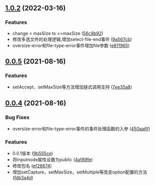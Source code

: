 ## [1.0.2](https://gitee.com/wxwzl/web-file-selector/compare/0.0.5...1.0.2) (2022-03-16)


### Features

*  change < maxSize to <=maxSize ([56c9b92](https://gitee.com/wxwzl/web-file-selector/commits/56c9b92b0b729c4b55054ab66ecba5b5454bbc89))
* 修改多选文件的处理逻辑,增加select-file-end事件 ([9a567cb](https://gitee.com/wxwzl/web-file-selector/commits/9a567cba3f4967aed2c2159d582f90bcc2f51183))
* oversize-error和file-type-error事件增加file参数 ([e811965](https://gitee.com/wxwzl/web-file-selector/commits/e8119655f725e2b1e3f662846dfc30db199154df))



## [0.0.5](https://gitee.com/wxwzl/web-file-selector/compare/0.0.4...0.0.5) (2021-08-16)


### Features

* setAccept、setMaxSize等方法增加链式调用支持 ([7ee35a8](https://gitee.com/wxwzl/web-file-selector/commits/7ee35a8d8a7a6835063cafc389063269407071e2))



## [0.0.4](https://gitee.com/wxwzl/web-file-selector/compare/9b555ce5b956eac2a5121cc06f795c20c2d20e93...0.0.4) (2021-08-16)


### Bug Fixes

* oversize-error和file-type-error事件的事件处理函数的入参 ([450aa6f](https://gitee.com/wxwzl/web-file-selector/commits/450aa6f60555364a521e8ed2b2e5e35d3cda318f))


### Features

* 0.0.1版本 ([9b555ce](https://gitee.com/wxwzl/web-file-selector/commits/9b555ce5b956eac2a5121cc06f795c20c2d20e93))
* 将inputnode属性设置为public ([4af89fe](https://gitee.com/wxwzl/web-file-selector/commits/4af89fea0acca2d9fbecc6fb5f9ab75d9704484b))
* 修改包名 ([ef28674](https://gitee.com/wxwzl/web-file-selector/commits/ef2867411dd9b4d776f91ecd117e028ac8b94b54))
* 增加setCapture，setMaxSize，setMultiple等改变option配置的方法 ([fdb3a4d](https://gitee.com/wxwzl/web-file-selector/commits/fdb3a4dafb3cbc6dfa2afd4f2f617f447cb5079b))



